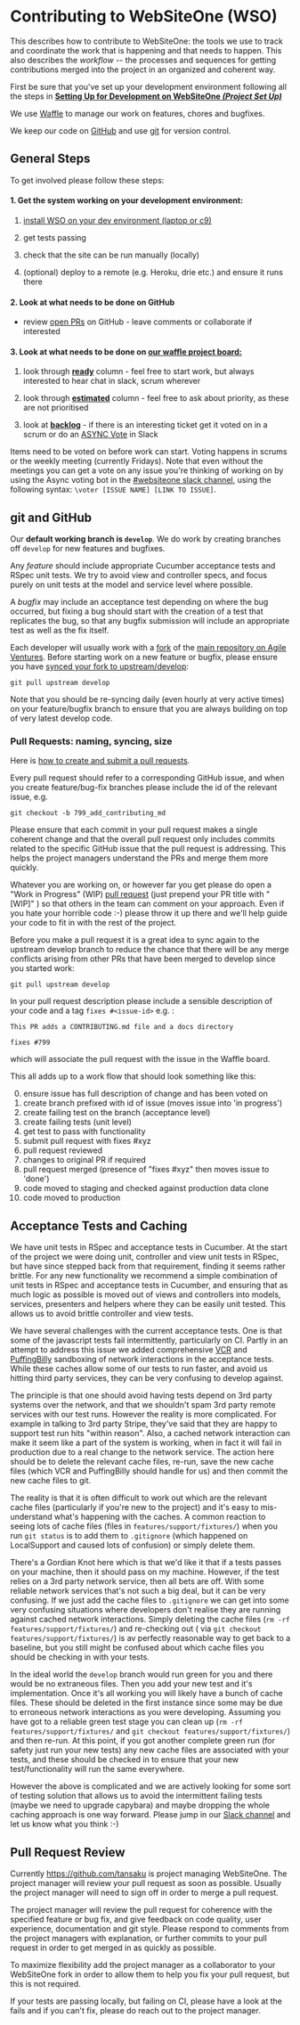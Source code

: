 # Contributing to WebSiteOne (WSO)

This describes how to contribute to WebSiteOne:  the tools we use to track and
coordinate the work that is happening and that needs to happen. This also describes the
*workflow* -- the processes and sequences for getting contributions merged into the project in an organized and coherent way.

First be sure that you've set up your development environment following all the steps
 in **[Setting Up for Development on WebSiteOne _(Project Set Up)_](https://github.com/AgileVentures/WebsiteOne/blob/develop/docs/project_setup.md)**


We use [Waffle](https://waffle.io/AgileVentures/WebsiteOne) to manage our work on features, chores and bugfixes.

We keep our code on [GitHub](http://github.com) and use [git](https://git-scm.com) for version control.




## General Steps
To get involved please follow these steps:

#### 1. Get the system working on your development environment:

   1. [install WSO on your dev environment (laptop or c9)](https://github.com/AgileVentures/WebsiteOne/blob/develop/docs/project_setup.md)

   2. get tests passing

   3. check that the site can be run manually (locally)

   4. (optional) deploy to a remote (e.g. Heroku, drie etc.) and ensure it runs there

#### 2. Look at what needs to be done on GitHub

* review [open PRs](https://github.com/AgileVentures/WebsiteOne/pulls) on GitHub - leave comments or collaborate if interested


#### 3. Look at what needs to be done on [our waffle project board:](https://waffle.io/AgileVentures/WebsiteOne)

  1. look through **[ready](https://waffle.io/AgileVentures/WebsiteOne)** column - feel free to start work, but always interested to hear chat in slack, scrum wherever

  3. look through **[estimated](https://waffle.io/AgileVentures/WebsiteOne)** column - feel free to ask about priority, as these are not prioritised

  4. look at **[backlog](https://waffle.io/AgileVentures/WebsiteOne)** - if there is an interesting ticket get it voted on in a scrum or do an [ASYNC Vote](https://github.com/AgileVentures/AgileVentures/blob/master/ASYNC_VOTING.md) in Slack

  Items need to be voted on before work can start.  Voting happens in scrums or the weekly meeting (currently Fridays).  Note that even without the meetings you can get a vote on any issue you're thinking of working on by using the Async voting bot in the [#websiteone slack channel](https://agileventures.slack.com/messages/C029E8G80/details/), using the following syntax: `\voter [ISSUE NAME] [LINK TO ISSUE]`.



## git and GitHub
Our **default working branch is `develop`**.  We do work by creating branches off `develop` for new features and bugfixes.

Any *feature* should include appropriate Cucumber acceptance tests and RSpec unit tests.  We try to avoid view and controller specs, and focus purely on unit tests at the model and service level where possible.

A *bugfix* may include an acceptance test depending on where the bug occurred, but fixing a bug should start with the creation of a test that replicates the bug, so that any bugfix submission will include an appropriate test as well as the fix itself.

Each developer will usually work with a [fork](https://help.github.com/articles/fork-a-repo/) of the [main repository on Agile Ventures](https://github.com/AgileVentures/WebSiteOne). Before starting work on a new feature or bugfix, please ensure you have [synced your fork to upstream/develop](https://help.github.com/articles/syncing-a-fork/):

```
git pull upstream develop
```

Note that you should be re-syncing daily (even hourly at very active times) on your
feature/bugfix branch to ensure that you are always building on top of very latest develop code.

### Pull Requests: naming, syncing, size
Here is [how to create and submit a pull requests](https://github.com/AgileVentures/WebsiteOne/blob/develop/docs/how_to_submit_a_pull_request_on_github.md).

Every pull request should refer to a corresponding GitHub issue, and when you create feature/bug-fix branches please include the id of the relevant issue, e.g.

```
git checkout -b 799_add_contributing_md
```

Please ensure that each commit in your pull request makes a single coherent change and that the overall pull request only includes commits related to the specific GitHub issue that the pull request is addressing.  This helps the project managers understand the PRs and merge them more quickly.

Whatever you are working on, or however far you get please do open a "Work in Progress" (WIP) [pull request](https://help.github.com/articles/creating-a-pull-request/) (just prepend your PR title with "[WIP]" ) so that others in the team can comment on your approach.  Even if you hate your horrible code :-) please throw it up there and we'll help guide your code to fit in with the rest of the project.


Before you make a pull request it is a great idea to sync again to the upstream develop branch to reduce the chance that there will be any merge conflicts arising from other PRs that have been merged to develop since you started work:

```
git pull upstream develop
```

In your pull request description please include a sensible description of your code and a tag `fixes #<issue-id>` e.g. :

```
This PR adds a CONTRIBUTING.md file and a docs directory

fixes #799
```

which will associate the pull request with the issue in the Waffle board.

This all adds up to a work flow that should look something like this:

0) ensure issue has full description of change and has been voted on
1) create branch prefixed with id of issue (moves issue into 'in progress')  
2) create failing test on the branch (acceptance level)  
3) create failing tests (unit level)  
4) get test to pass with functionality  
5) submit pull request with fixes #xyz   
6) pull request reviewed  
7) changes to original PR if required  
8) pull request merged (presence of "fixes #xyz" then moves issue to 'done')
9) code moved to staging and checked against production data clone
10) code moved to production

Acceptance Tests and Caching
----------------------------

We have unit tests in RSpec and acceptance tests in Cucumber.  At the start of the project we were doing unit, controller and view unit tests in RSpec, but have since stepped back from that requirement, finding it seems rather brittle.  For any new functionality we recommend a simple combination of unit tests in RSpec and acceptance tests in Cucumber, and ensuring that as much logic as possible is moved out of views and controllers into models, services, presenters and helpers where they can be easily unit tested.  This allows us to avoid brittle controller and view tests.

We have several challenges with the current acceptance tests.  One is that some of the javascript tests fail intermittently, particularly on CI.  Partly in an attempt to address this issue we added comprehensive [VCR](https://github.com/vcr/vcr) and [PuffingBilly](https://github.com/oesmith/puffing-billy) sandboxing of network interactions in the acceptance tests.  While these caches allow some of our tests to run faster, and avoid us hitting third party services, they can be very confusing to develop against.

The principle is that one should avoid having tests depend on 3rd party systems over the network, and that we shouldn't spam 3rd party remote services with our test runs.  However the reality is more complicated.  For example in talking to 3rd party Stripe, they've said that they are happy to support test run hits "within reason".  Also, a cached network interaction can make it seem like a part of the system is working, when in fact it will fail in production due to a real change to the network service.  The action here should be to delete the relevant cache files, re-run, save the new cache files (which VCR and PuffingBilly should handle for us) and then commit the new cache files to git.

The reality is that it is often difficult to work out which are the relevant cache files (particularly if you're new to the project) and it's easy to mis-understand what's happening with the caches.  A common reaction to seeing lots of cache files (files in `features/support/fixtures/`) when you run `git status` is to add them to `.gitignore` (which happened on LocalSupport and caused lots of confusion) or simply delete them.

There's a Gordian Knot here which is that we'd like it that if a tests passes on your machine, then it should pass on my machine.  However, if the test relies on a 3rd party network service, then all bets are off.  With some reliable network services that's not such a big deal, but it can be very confusing.  If we just add the cache files to `.gitignore` we can get into some very confusing situations where developers don't realise they are running against cached network interactions.  Simply deleting the cache files (`rm -rf features/support/fixtures/`) and re-checking out ( via `git checkout features/support/fixtures/`) is av perfectly reasonable way to get back to a baseline, but you still might be confused about which cache files you should be checking in with your tests.

In the ideal world the `develop` branch would run green for you and there would be no extraneous files.  Then you add your new test and it's implementation.  Once it's all working you will likely have a bunch of cache files.  These should be deleted in the first instance since some may be due to erroneous network interactions as you were developing.  Assuming you have got to a reliable green test stage you can clean up (`rm -rf features/support/fixtures/` and `git checkout features/support/fixtures/`) and then re-run.  At this point, if you got another complete green run (for safety just run your new tests) any new cache files are associated with your tests, and these should be checked in to ensure that your new test/functionality will run the same everywhere.

However the above is complicated and we are actively looking for some sort of testing solution that allows us to avoid the intermittent failing tests (maybe we need to upgrade capybara) and maybe dropping the whole caching approach is one way forward.  Please jump in our [Slack channel](https://agileventures.slack.com/messages/C029E8G80/details/) and let us know what you think :-)


Pull Request Review
-------------------

Currently https://github.com/tansaku is project managing WebSiteOne.  The project manager will review your pull request as soon as possible.  Usually the project manager will need to sign off in order to merge a pull request.

The project manager will review the pull request for coherence with the specified feature or bug fix, and give feedback on code quality, user experience, documentation and git style.  Please respond to comments from the project managers with explanation, or further commits to your pull request in order to get merged in as quickly as possible.

To maximize flexibility add the project manager as a collaborator to your WebSiteOne fork in order to allow them to help you fix your pull request, but this is not required.

If your tests are passing locally, but failing on CI, please have a look at the fails and if you can't fix, please do reach out to the project manager.



